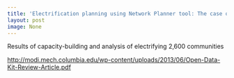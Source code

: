 ```yaml
---
title: 'Electrification planning using Network Planner tool: The case of Ghana' 
layout: post
image: None
---
```


Results of capacity-building and analysis of electrifying 2,600 communities

http://modi.mech.columbia.edu/wp-content/uploads/2013/06/Open-Data-Kit-Review-Article.pdf
